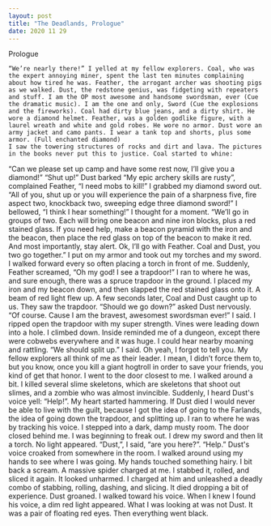 ```yaml
---
layout: post
title: "The Deadlands, Prologue"
date: 2020 11 29
---
```


Prologue

	“We’re nearly there!” I yelled at my fellow explorers. Coal, who was the expert annoying miner, spent the last ten minutes complaining about how tired he was. Feather, the arrogant archer was shooting pigs as we walked. Dust, the redstone genius, was fidgeting with repeaters and stuff. I am the OP most awesome and handsome swordsman, ever (Cue the dramatic music). I am the one and only, Sword (Cue the explosions and the fireworks). Coal had dirty blue jeans, and a dirty shirt. He wore a diamond helmet. Feather, was a golden godlike figure, with a laurel wreath and white and gold robes. He wore no armor. Dust wore an army jacket and camo pants. I wear a tank top and shorts, plus some armor. (Full enchanted diamond)
	I saw the towering structures of rocks and dirt and lava. The pictures in the books never put this to justice. Coal started to whine:
“Can we please set up camp and have some rest now, I’ll give you a diamond!”
“Shut up!” Dust barked
“My epic archery skills are rusty”, complained Feather, “I need mobs to kill!” I grabbed my diamond sword out. 
“All of you, shut up or you will experience the pain of a sharpness five, fire aspect two, knockback two, sweeping edge three diamond sword!” I bellowed, “I think I hear something!” I thought for a moment.
 “We’ll go in groups of two. Each will bring one beacon and nine iron blocks, plus a red stained glass. If you need help, make a beacon pyramid with the iron and the beacon, then place the red glass on top of the beacon to make it red. And most importantly, stay alert. Ok, I’ll go with Feather. Coal and Dust, you two go together.” 
I put on my armor and took out my torches and my sword. I walked forward every so often placing a torch in front of me. Suddenly, Feather screamed,
“Oh my god! I see a trapdoor!”
I ran to where he was, and sure enough, there was a spruce trapdoor in the ground. I placed my iron and my beacon down, and then slapped the red stained glass onto it. A beam of red light flew up. A few seconds later, Coal and Dust caught up to us. They saw the trapdoor.
“Should we go down?” asked Dust nervously. 
“Of course. Cause I am the bravest, awesomest swordsman ever!” I said. I ripped open the trapdoor with my super strength. Vines were leading down into a hole. I climbed down. Inside reminded me of a dungeon, except there were cobwebs everywhere and it was huge. I could hear nearby moaning and rattling. “We should split up.” I said. Oh yeah, I forgot to tell you. My fellow explorers all think of me as their leader.  I mean, I didn’t force them to, but you know, once you kill a giant hogtroll in order to save your friends, you kind of get that honor. I went to the door closest to me. I walked around a bit. I killed several slime skeletons, which are skeletons that shoot out slimes, and a zombie who was almost invincible. Suddenly, I heard Dust's voice yell:
“Help!”. My heart started hammering. If Dust died I would never be able to live with the guilt, because I got the idea of going to the Farlands, the idea of going down the trapdoor, and splitting up. I ran to where he was by tracking his voice.
I stepped into a dark, damp musty room. The door closed behind me. I was beginning to freak out. I drew my sword and then lit a torch. No light appeared. “Dust,”, I said, “are you here?”. 
“Help.” Dust's voice croaked from somewhere in the room. I walked around using my hands to see where I was going. My hands touched something hairy. I bit back a scream. A massive spider charged at me. I stabbed it, rolled, and sliced it again. It looked unharmed. I charged at him and unleashed a deadly combo of stabbing, rolling, dashing, and slicing. It died dropping a bit of experience. Dust groaned. I walked toward his voice. When I knew I found his voice, a dim red light appeared. What I was looking at was not Dust.
It was a pair of floating red eyes. Then everything went black.
